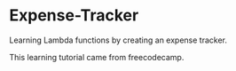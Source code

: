 # Expense-Tracker
Learning Lambda functions by creating an expense tracker.

This learning tutorial came from freecodecamp.
